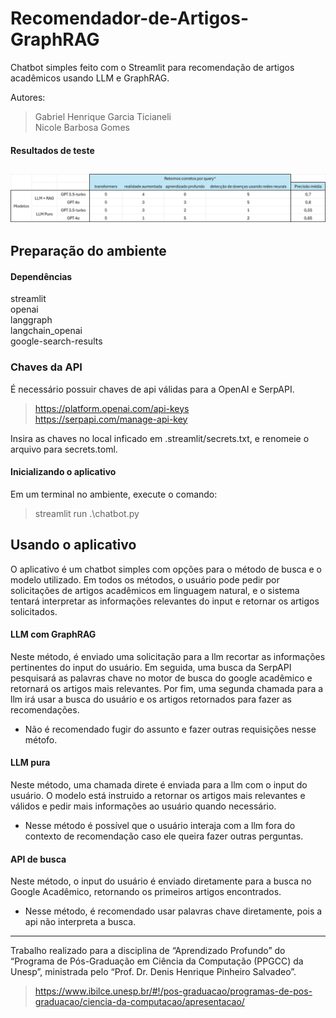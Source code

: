 # Recomendador-de-Artigos-GraphRAG
Chatbot simples feito com o Streamlit para recomendação de artigos acadêmicos usando LLM e GraphRAG.

Autores:
> Gabriel Henrique Garcia Ticianeli<br>
> Nicole Barbosa Gomes<br>

#### Resultados de teste

![image](Testes.png "Resultados de teste")
---

## Preparação do ambiente

#### Dependências
streamlit<br>
openai<br>
langgraph<br>
langchain_openai<br>
google-search-results<br>

### Chaves da API
É necessário possuir chaves de api válidas para a OpenAI e SerpAPI.<br>
> https://platform.openai.com/api-keys<br>
> https://serpapi.com/manage-api-key<br>

Insira as chaves no local inficado em .streamlit/secrets.txt, e renomeie o arquivo para secrets.toml.

#### Inicializando o aplicativo
Em um terminal no ambiente, execute o comando:<br>
> streamlit run .\chatbot.py

## Usando o aplicativo

O aplicativo é um chatbot simples com opções para o método de busca e o modelo utilizado. Em todos os métodos, o usuário pode pedir por solicitações de artigos acadêmicos em linguagem natural, e o sistema tentará interpretar as informações relevantes do input e retornar os artigos solicitados.

#### LLM com GraphRAG

Neste método, é enviado uma solicitação para a llm recortar as informações pertinentes do input do usuário. Em seguida, uma busca da SerpAPI pesquisará as palavras chave no motor de busca do google acadêmico e retornará os artigos mais relevantes. Por fim, uma segunda chamada para a llm irá usar a busca do usuário e os artigos retornados para fazer as recomendações.

- Não é recomendado fugir do assunto e fazer outras requisições nesse métofo.

#### LLM pura

Neste método, uma chamada direte é enviada para a llm com o input do usuário. O modelo está instruido a retornar os artigos mais relevantes e válidos e pedir mais informações ao usuário quando necessário.

- Nesse método é possível que o usuário interaja com a llm fora do contexto de recomendação caso ele queira fazer outras perguntas.

#### API de busca

Neste método, o input do usuário é enviado diretamente para a busca no Google Acadêmico, retornando os primeiros artigos encontrados.

- Nesse método, é recomendado usar palavras chave diretamente, pois a api não interpreta a busca.

---

Trabalho realizado para a disciplina de “Aprendizado Profundo” do “Programa de Pós-Graduação em Ciência da Computação
(PPGCC) da Unesp”, ministrada pelo “Prof. Dr. Denis Henrique Pinheiro Salvadeo”.

> https://www.ibilce.unesp.br/#!/pos-graduacao/programas-de-pos-graduacao/ciencia-da-computacao/apresentacao/
